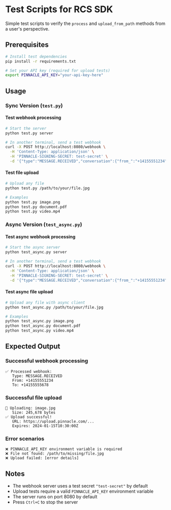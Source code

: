 # Test Scripts for RCS SDK

Simple test scripts to verify the `process` and `upload_from_path` methods from a user's perspective.

## Prerequisites

```bash
# Install test dependencies
pip install -r requirements.txt

# Set your API key (required for upload tests)
export PINNACLE_API_KEY="your-api-key-here"
```

## Usage

### Sync Version (`test.py`)

#### Test webhook processing
```bash
# Start the server
python test.py server

# In another terminal, send a test webhook
curl -X POST http://localhost:8080/webhook \
  -H 'Content-Type: application/json' \
  -H 'PINNACLE-SIGNING-SECRET: test-secret' \
  -d '{"type":"MESSAGE.RECEIVED","conversation":{"from_":"+14155551234","to":"+14155555678"}}'
```

#### Test file upload
```bash
# Upload any file
python test.py /path/to/your/file.jpg

# Examples
python test.py image.png
python test.py document.pdf
python test.py video.mp4
```

### Async Version (`test_async.py`)

#### Test async webhook processing
```bash
# Start the async server
python test_async.py server

# In another terminal, send a test webhook
curl -X POST http://localhost:8080/webhook \
  -H 'Content-Type: application/json' \
  -H 'PINNACLE-SIGNING-SECRET: test-secret' \
  -d '{"type":"MESSAGE.RECEIVED","conversation":{"from_":"+14155551234","to":"+14155555678"}}'
```

#### Test async file upload
```bash
# Upload any file with async client
python test_async.py /path/to/your/file.jpg

# Examples
python test_async.py image.png
python test_async.py document.pdf
python test_async.py video.mp4
```

## Expected Output

### Successful webhook processing
```
✅ Processed webhook:
   Type: MESSAGE.RECEIVED
   From: +14155551234
   To: +14155555678
```

### Successful file upload
```
📁 Uploading: image.jpg
   Size: 245,678 bytes
✅ Upload successful!
   URL: https://upload.pinnacle.com/...
   Expires: 2024-01-15T10:30:00Z
```

### Error scenarios
```
❌ PINNACLE_API_KEY environment variable is required
❌ File not found: /path/to/missing/file.jpg
❌ Upload failed: [error details]
```

## Notes

- The webhook server uses a test secret `"test-secret"` by default
- Upload tests require a valid `PINNACLE_API_KEY` environment variable
- The server runs on port 8080 by default
- Press `Ctrl+C` to stop the server